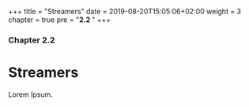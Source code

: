 +++
title = "Streamers"
date = 2019-08-20T15:05:06+02:00
weight = 3
chapter = true
pre = "<b>2.2 </b>"
+++

### Chapter 2.2

# Streamers

Lorem Ipsum.